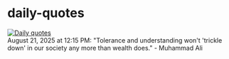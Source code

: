 # daily-quotes
[![Daily quotes](https://github.com/ceepu8/daily-quotes/actions/workflows/daily-quote.yml/badge.svg)](https://github.com/ceepu8/daily-quotes/actions/workflows/daily-quote.yml)<br/>
August 21, 2025 at 12:15 PM: "Tolerance and understanding won't 'trickle down' in our society any more than wealth does." - Muhammad Ali
